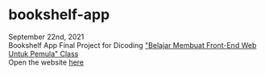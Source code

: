 # bookshelf-app  
September 22nd, 2021  
Bookshelf App Final Project for Dicoding ["Belajar Membuat Front-End Web Untuk Pemula" Class](https://www.dicoding.com/academies/315)  
Open the website [here](https://sunny-crisp-52e3d0.netlify.app/)
